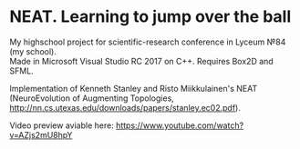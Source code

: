 # NEAT. Learning to jump over the ball
My highschool project for scientific-research conference in Lyceum №84 (my school).    
Made in Microsoft Visual Studio RC 2017 on C++. Requires Box2D and SFML.

Implementation of Kenneth Stanley and Risto Miikkulainen's NEAT
(NeuroEvolution of Augmenting Topologies, http://nn.cs.utexas.edu/downloads/papers/stanley.ec02.pdf).

Video preview aviable here: https://www.youtube.com/watch?v=AZjs2mU8hpY

